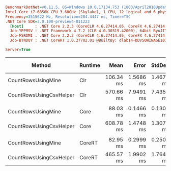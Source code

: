 ``` ini

BenchmarkDotNet=v0.11.5, OS=Windows 10.0.17134.753 (1803/April2018Update/Redstone4)
Intel Core i7-6850K CPU 3.60GHz (Skylake), 1 CPU, 12 logical and 6 physical cores
Frequency=3515622 Hz, Resolution=284.4447 ns, Timer=TSC
.NET Core SDK=3.0.100-preview4-011223
  [Host]     : .NET Core 2.2.3 (CoreCLR 4.6.27414.05, CoreFX 4.6.27414.05), 64bit RyuJIT
  Job-YPPMSV : .NET Framework 4.7.2 (CLR 4.0.30319.42000), 64bit RyuJIT-v4.7.3394.0
  Job-FSRDMI : .NET Core 2.2.3 (CoreCLR 4.6.27414.05, CoreFX 4.6.27414.05), 64bit RyuJIT
  Job-BTNDUY : .NET CoreRT 1.0.27702.01 @BuiltBy: dlab14-DDVSOWINAGE101 @Branch: master @Commit: a7decabbf1e6b618040b560efcc517d6a050cf1e, 64bit AOT

Server=True  

```
|                  Method | Runtime |      Mean |     Error |    StdDev | Ratio | RatioSD |      Gen 0 |     Gen 1 | Gen 2 |   Allocated |
|------------------------ |-------- |----------:|----------:|----------:|------:|--------:|-----------:|----------:|------:|------------:|
|      CountRowsUsingMine |     Clr | 106.34 ms | 1.5686 ms | 1.4673 ms |  1.00 |    0.00 |          - |         - |     - |      1638 B |
| CountRowsUsingCsvHelper |     Clr | 570.66 ms | 7.9491 ms | 7.4356 ms |  5.37 |    0.09 | 71000.0000 | 1000.0000 |     - | 454288088 B |
|                         |         |           |           |           |       |         |            |           |       |             |
|      CountRowsUsingMine |    Core |  88.03 ms | 0.1466 ms | 0.1300 ms |  1.00 |    0.00 |          - |         - |     - |        48 B |
| CountRowsUsingCsvHelper |    Core | 608.78 ms | 1.4748 ms | 1.3073 ms |  6.92 |    0.02 |  2000.0000 |         - |     - | 454280520 B |
|                         |         |           |           |           |       |         |            |           |       |             |
|      CountRowsUsingMine |  CoreRT |  82.95 ms | 0.2999 ms | 0.2504 ms |  1.00 |    0.00 |          - |         - |     - |        48 B |
| CountRowsUsingCsvHelper |  CoreRT | 465.57 ms | 1.9902 ms | 1.7643 ms |  5.61 |    0.02 |  2000.0000 |         - |     - | 432857008 B |
